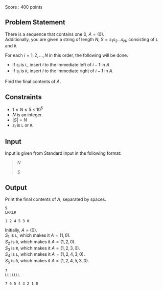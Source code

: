 Score : $400$ points

## Problem Statement

There is a sequence that contains one $0$, $A=(0)$.<br>
Additionally, you are given a string of length $N$, $S=s_1s_2\ldots s_N$, consisting of `L` and `R`.

For each $i=1, 2, \ldots, N$ in this order, the following will be done.

- If $s_i$ is `L`, insert $i$ to the immediate left of $i-1$ in $A$.
- If $s_i$ is `R`, insert $i$ to the immediate right of $i-1$ in $A$.

Find the final contents of $A$.

## Constraints

- $1\leq N \leq 5\times 10^5$
- $N$ is an integer.
- $|S| = N$
- $s_i$ is `L` or `R`.

## Input

Input is given from Standard Input in the following format:

> $N$
> 
> $S$

## Output

Print the final contents of $A$, separated by spaces.

```input1
5
LRRLR
```

```output1
1 2 4 5 3 0
```

Initially, $A=(0)$.<br>
$S_1$ is `L`, which makes it $A=(1,0)$.<br>
$S_2$ is `R`, which makes it $A=(1,2,0)$.<br>
$S_3$ is `R`, which makes it $A=(1,2,3,0)$.<br>
$S_4$ is `L`, which makes it $A=(1,2,4,3,0)$.<br>
$S_5$ is `R`, which makes it $A=(1,2,4,5,3,0)$.  

```input2
7
LLLLLLL
```

```output2
7 6 5 4 3 2 1 0
```